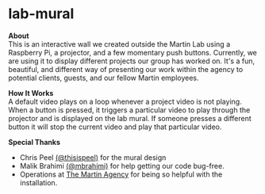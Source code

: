 # lab-mural
<b>About</b><br>
This is an interactive wall we created outside the Martin Lab using a Raspberry Pi, a projector, and a few momentary push buttons. Currently, we are using it to display different projects our group has worked on. It's a fun, beautiful, and different way of presenting our work within the agency to potential clients, guests, and our fellow Martin employees.

<b>How It Works</b><br>
A default video plays on a loop whenever a project video is not playing. When a button is pressed, it triggers a particular video to play through the projector and is displayed on the lab mural. If someone presses a different button it will stop the current video and play that particular video.

<b>Special Thanks</b><br>
- Chris Peel <a href="https://twitter.com/thisispeel">(@thisispeel)</a> for the mural design
- Malik Brahimi <a href="https://github.com/mbrahimi">(@mbrahimi)</a> for help getting our code bug-free.
- Operations at <a href="http://martinagency.com/">The Martin Agency</a> for being so helpful with the installation.
